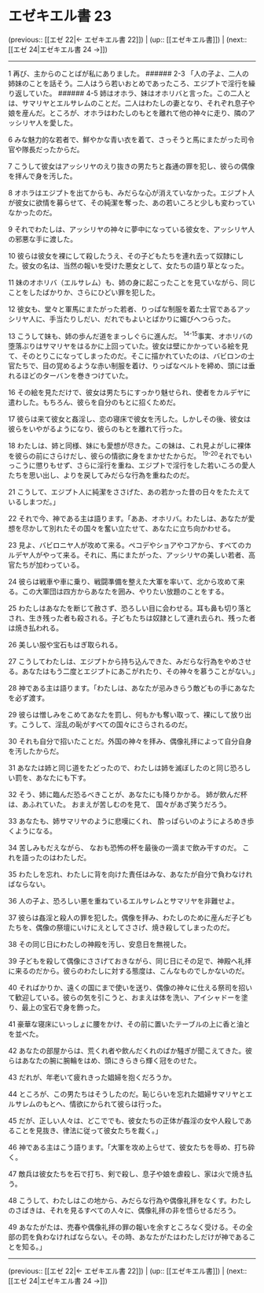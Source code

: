 # エゼキエル書 23

(previous:: [[エゼ 22|← エゼキエル書 22]]) | (up:: [[エゼキエル書]]) | (next:: [[エゼ 24|エゼキエル書 24 →]])

***


1 再び、主からのことばが私にありました。 ###### 2-3 「人の子よ、二人の姉妹のことを話そう。二人はうら若いおとめであったころ、エジプトで淫行を繰り返していた。 ###### 4-5 姉はオホラ、妹はオホリバと言った。この二人とは、サマリヤとエルサレムのことだ。二人はわたしの妻となり、それぞれ息子や娘を産んだ。ところが、オホラはわたしのもとを離れて他の神々に走り、隣のアッシリヤ人を愛した。 

6 みな魅力的な若者で、鮮やかな青い衣を着て、さっそうと馬にまたがった司令官や隊長だったからだ。 

7 こうして彼女はアッシリヤのえり抜きの男たちと姦通の罪を犯し、彼らの偶像を拝んで身を汚した。 

8 オホラはエジプトを出てからも、みだらな心が消えていなかった。エジプト人が彼女に欲情を募らせて、その純潔を奪った、あの若いころと少しも変わっていなかったのだ。 

9 それでわたしは、アッシリヤの神々に夢中になっている彼女を、アッシリヤ人の邪悪な手に渡した。 

10 彼らは彼女を裸にして殺したうえ、その子どもたちを連れ去って奴隷にした。彼女の名は、当然の報いを受けた悪女として、女たちの語り草となった。 

11 妹のオホリバ（エルサレム）も、姉の身に起こったことを見ていながら、同じことをしたばかりか、さらにひどい罪を犯した。 

12 彼女も、堂々と軍馬にまたがった若者、りっぱな制服を着た士官であるアッシリヤ人に、手当たりしだい、だれでもよいとばかりに媚びへつらった。 

13 こうして妹も、姉の歩んだ道をまっしぐらに進んだ。 <sup class="versenum">14-15</sup>事実、オホリバの堕落ぶりはサマリヤをはるかに上回っていた。彼女は壁にかかっている絵を見て、そのとりこになってしまったのだ。そこに描かれていたのは、バビロンの士官たちで、目の覚めるような赤い制服を着け、りっぱなベルトを締め、頭には垂れるほどのターバンを巻きつけていた。 

16 その絵を見ただけで、彼女は男たちにすっかり魅せられ、使者をカルデヤに遣わした。もちろん、彼らを自分のもとに招くためだ。 

17 彼らは来て彼女と姦淫し、恋の寝床で彼女を汚した。しかしその後、彼女は彼らをいやがるようになり、彼らのもとを離れて行った。 

18 わたしは、姉と同様、妹にも愛想が尽きた。この妹は、これ見よがしに裸体を彼らの前にさらけだし、彼らの情欲に身をまかせたからだ。 <sup class="versenum">19-20</sup>それでもいっこうに懲りもせず、さらに淫行を重ね、エジプトで淫行をした若いころの愛人たちを思い出し、よりを戻してみだらな行為を重ねたのだ。 

21 こうして、エジプト人に純潔をささげた、あの若かった昔の日々をたたえているしまつだ。」 

22 それで今、神である主は語ります。「ああ、オホリバ。わたしは、あなたが愛想を尽かして別れたその国々を奮い立たせて、あなたに立ち向かわせる。 

23 見よ、バビロニヤ人が攻めて来る。ペコデやショアやコアから、すべてのカルデヤ人がやって来る。それに、馬にまたがった、アッシリヤの美しい若者、高官たちが加わっている。 

24 彼らは戦車や車に乗り、戦闘準備を整えた大軍を率いて、北から攻めて来る。この大軍団は四方からあなたを囲み、やりたい放題のことをする。 

25 わたしはあなたを断じて赦さず、恐ろしい目に会わせる。耳も鼻も切り落とされ、生き残った者も殺される。子どもたちは奴隷として連れ去られ、残った者は焼き払われる。 

26 美しい服や宝石もはぎ取られる。 

27 こうしてわたしは、エジプトから持ち込んできた、みだらな行為をやめさせる。あなたはもう二度とエジプトにあこがれたり、その神々を慕うことがない。」 

28 神である主は語ります。「わたしは、あなたが忌みきらう敵どもの手にあなたを必ず渡す。 

29 彼らは憎しみをこめてあなたを罰し、何もかも奪い取って、裸にして放り出す。こうして、淫乱の恥がすべての国々にさらされるのだ。 

30 それも自分で招いたことだ。外国の神々を拝み、偶像礼拝によって自分自身を汚したからだ。 

31 あなたは姉と同じ道をたどったので、わたしは姉を滅ぼしたのと同じ恐ろしい罰を、あなたにも下す。 

32 そう、姉に臨んだ恐るべきことが、あなたにも降りかかる。 姉が飲んだ杯は、あふれていた。 おまえが苦しむのを見て、 国々があざ笑うだろう。 

33 あなたも、姉サマリヤのように悲嘆にくれ、 酔っぱらいのようによろめき歩くようになる。 

34 苦しみもだえながら、 なおも恐怖の杯を最後の一滴まで飲み干すのだ。 これを語ったのはわたしだ。 

35 わたしを忘れ、わたしに背を向けた責任はみな、あなたが自分で負わなければならない。 

36 人の子よ、恐ろしい悪を重ねているエルサレムとサマリヤを非難せよ。 

37 彼らは姦淫と殺人の罪を犯した。偶像を拝み、わたしのために産んだ子どもたちを、偶像の祭壇にいけにえとしてささげ、焼き殺してしまったのだ。 

38 その同じ日にわたしの神殿を汚し、安息日を無視した。 

39 子どもを殺して偶像にささげておきながら、同じ日にその足で、神殿へ礼拝に来るのだから。彼らのわたしに対する態度は、こんなものでしかないのだ。 

40 そればかりか、遠くの国にまで使いを送り、偶像の神々に仕える祭司を招いて歓迎している。彼らの気を引こうと、おまえは体を洗い、アイシャドーを塗り、最上の宝石で身を飾った。 

41 豪華な寝床にいっしょに腰をかけ、その前に置いたテーブルの上に香と油とを並べた。 

42 あなたの部屋からは、荒くれ者や飲んだくれのばか騒ぎが聞こえてきた。彼らはあなたの腕に腕輪をはめ、頭にきらきら輝く冠をのせた。 

43 だれが、年老いて疲れきった娼婦を抱くだろうか。 

44 ところが、この男たちはそうしたのだ。恥じらいを忘れた娼婦サマリヤとエルサレムのもとへ、情欲にかられて彼らは行った。 

45 だが、正しい人々は、どこででも、彼女たちの正体が姦淫の女や人殺しであることを見抜き、律法に従って彼女たちを裁く。」 

46 神である主はこう語ります。「大軍を攻め上らせて、彼女たちを辱め、打ち砕く。 

47 敵兵は彼女たちを石で打ち、剣で殺し、息子や娘を虐殺し、家は火で焼き払う。 

48 こうして、わたしはこの地から、みだらな行為や偶像礼拝をなくす。わたしのさばきは、それを見るすべての人々に、偶像礼拝の非を悟らせるだろう。 

49 あなたがたは、売春や偶像礼拝の罪の報いを余すところなく受ける。その全部の罰を負わなければならない。その時、あなたがたはわたしだけが神であることを知る。」

***

(previous:: [[エゼ 22|← エゼキエル書 22]]) | (up:: [[エゼキエル書]]) | (next:: [[エゼ 24|エゼキエル書 24 →]])

